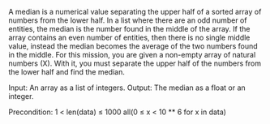 A median is a numerical value separating the upper half of a sorted array of numbers from the lower half. In a list where there are an odd number of entities, the median is the number found in the middle of the array. If the array contains an even number of entities, then there is no single middle value, instead the median becomes the average of the two numbers found in the middle. For this mission, you are given a non-empty array of natural numbers (X). With it, you must separate the upper half of the numbers from the lower half and find the median.

Input: An array as a list of integers.
Output: The median as a float or an integer.

Precondition: 
1 < len(data) ≤ 1000
all(0 ≤ x < 10 ** 6 for x in data)
